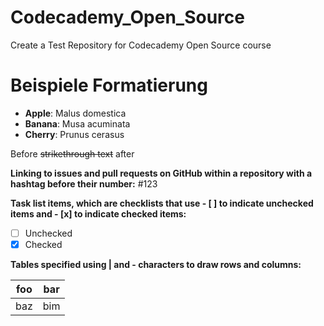 # Codecademy_Open_Source
Create a Test Repository for Codecademy Open Source course

# Beispiele Formatierung

- **Apple**: Malus domestica
- **Banana**: Musa acuminata
- **Cherry**: Prunus cerasus

Before ~~strikethrough text~~ after

**Linking to issues and pull requests on GitHub within a repository with a hashtag before their number:**
#123

**Task list items, which are checklists that use - [ ] to indicate unchecked items and - [x] to indicate checked items:**
- [ ] Unchecked
- [x] Checked

**Tables specified using | and - characters to draw rows and columns:**

| foo | bar |
| --- | --- |
| baz | bim |

